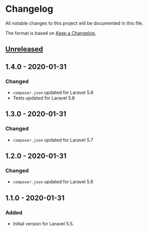 # Changelog
All notable changes to this project will be documented in this file.

The format is based on [Keep a Changelog](https://keepachangelog.com/en/1.0.0/),

## [Unreleased]

## 1.4.0 - 2020-01-31
### Changed
- `composer.json` updated for Laravel 5.8  
- Tests updated for Laravel 5.8  

## 1.3.0 - 2020-01-31
### Changed
- `composer.json` updated for Laravel 5.7  

## 1.2.0 - 2020-01-31
### Changed
- `composer.json` updated for Laravel 5.6  

## 1.1.0 - 2020-01-31
### Added
- Initial version for Laravel 5.5.

[Unreleased]: https://github.com/gecche/laravel-policy-builder/compare/v1.4.0...HEAD
[1.2.0]: https://github.com/gecche/laravel-policy-builder/compare/v1.1.0...v1.2.0
[1.3.0]: https://github.com/gecche/laravel-policy-builder/compare/v1.2.0...v1.3.0
[1.4.0]: https://github.com/gecche/laravel-policy-builder/compare/v1.3.0...v1.4.0
